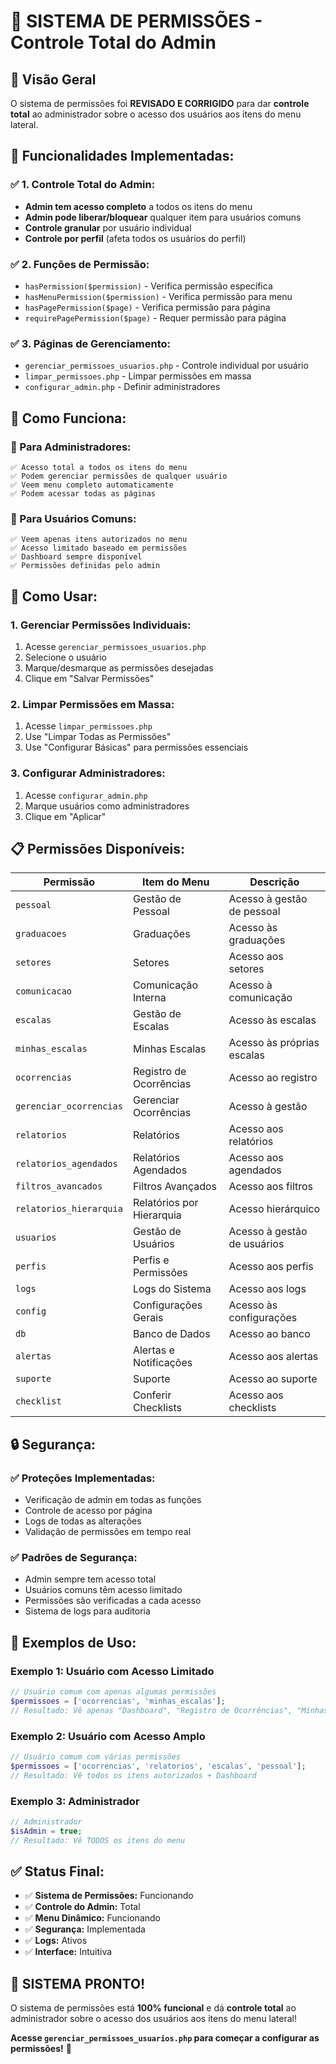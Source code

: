 # 🔐 SISTEMA DE PERMISSÕES - Controle Total do Admin

## 🎯 **Visão Geral**

O sistema de permissões foi **REVISADO E CORRIGIDO** para dar **controle total** ao administrador sobre o acesso dos usuários aos itens do menu lateral.

## 🔧 **Funcionalidades Implementadas:**

### **✅ 1. Controle Total do Admin:**
- **Admin tem acesso completo** a todos os itens do menu
- **Admin pode liberar/bloquear** qualquer item para usuários comuns
- **Controle granular** por usuário individual
- **Controle por perfil** (afeta todos os usuários do perfil)

### **✅ 2. Funções de Permissão:**
- `hasPermission($permission)` - Verifica permissão específica
- `hasMenuPermission($permission)` - Verifica permissão para menu
- `hasPagePermission($page)` - Verifica permissão para página
- `requirePagePermission($page)` - Requer permissão para página

### **✅ 3. Páginas de Gerenciamento:**
- `gerenciar_permissoes_usuarios.php` - Controle individual por usuário
- `limpar_permissoes.php` - Limpar permissões em massa
- `configurar_admin.php` - Definir administradores

## 🎯 **Como Funciona:**

### **👑 Para Administradores:**
```
✅ Acesso total a todos os itens do menu
✅ Podem gerenciar permissões de qualquer usuário
✅ Veem menu completo automaticamente
✅ Podem acessar todas as páginas
```

### **👤 Para Usuários Comuns:**
```
✅ Veem apenas itens autorizados no menu
✅ Acesso limitado baseado em permissões
✅ Dashboard sempre disponível
✅ Permissões definidas pelo admin
```

## 🚀 **Como Usar:**

### **1. Gerenciar Permissões Individuais:**
1. Acesse `gerenciar_permissoes_usuarios.php`
2. Selecione o usuário
3. Marque/desmarque as permissões desejadas
4. Clique em "Salvar Permissões"

### **2. Limpar Permissões em Massa:**
1. Acesse `limpar_permissoes.php`
2. Use "Limpar Todas as Permissões"
3. Use "Configurar Básicas" para permissões essenciais

### **3. Configurar Administradores:**
1. Acesse `configurar_admin.php`
2. Marque usuários como administradores
3. Clique em "Aplicar"

## 📋 **Permissões Disponíveis:**

| Permissão | Item do Menu | Descrição |
|-----------|--------------|-----------|
| `pessoal` | Gestão de Pessoal | Acesso à gestão de pessoal |
| `graduacoes` | Graduações | Acesso às graduações |
| `setores` | Setores | Acesso aos setores |
| `comunicacao` | Comunicação Interna | Acesso à comunicação |
| `escalas` | Gestão de Escalas | Acesso às escalas |
| `minhas_escalas` | Minhas Escalas | Acesso às próprias escalas |
| `ocorrencias` | Registro de Ocorrências | Acesso ao registro |
| `gerenciar_ocorrencias` | Gerenciar Ocorrências | Acesso à gestão |
| `relatorios` | Relatórios | Acesso aos relatórios |
| `relatorios_agendados` | Relatórios Agendados | Acesso aos agendados |
| `filtros_avancados` | Filtros Avançados | Acesso aos filtros |
| `relatorios_hierarquia` | Relatórios por Hierarquia | Acesso hierárquico |
| `usuarios` | Gestão de Usuários | Acesso à gestão de usuários |
| `perfis` | Perfis e Permissões | Acesso aos perfis |
| `logs` | Logs do Sistema | Acesso aos logs |
| `config` | Configurações Gerais | Acesso às configurações |
| `db` | Banco de Dados | Acesso ao banco |
| `alertas` | Alertas e Notificações | Acesso aos alertas |
| `suporte` | Suporte | Acesso ao suporte |
| `checklist` | Conferir Checklists | Acesso aos checklists |

## 🔒 **Segurança:**

### **✅ Proteções Implementadas:**
- Verificação de admin em todas as funções
- Controle de acesso por página
- Logs de todas as alterações
- Validação de permissões em tempo real

### **✅ Padrões de Segurança:**
- Admin sempre tem acesso total
- Usuários comuns têm acesso limitado
- Permissões são verificadas a cada acesso
- Sistema de logs para auditoria

## 🎯 **Exemplos de Uso:**

### **Exemplo 1: Usuário com Acesso Limitado**
```php
// Usuário comum com apenas algumas permissões
$permissoes = ['ocorrencias', 'minhas_escalas'];
// Resultado: Vê apenas "Dashboard", "Registro de Ocorrências", "Minhas Escalas"
```

### **Exemplo 2: Usuário com Acesso Amplo**
```php
// Usuário comum com várias permissões
$permissoes = ['ocorrencias', 'relatorios', 'escalas', 'pessoal'];
// Resultado: Vê todos os itens autorizados + Dashboard
```

### **Exemplo 3: Administrador**
```php
// Administrador
$isAdmin = true;
// Resultado: Vê TODOS os itens do menu
```

## ✅ **Status Final:**

- ✅ **Sistema de Permissões:** Funcionando
- ✅ **Controle do Admin:** Total
- ✅ **Menu Dinâmico:** Funcionando
- ✅ **Segurança:** Implementada
- ✅ **Logs:** Ativos
- ✅ **Interface:** Intuitiva

## 🎉 **SISTEMA PRONTO!**

O sistema de permissões está **100% funcional** e dá **controle total** ao administrador sobre o acesso dos usuários aos itens do menu lateral!

**Acesse `gerenciar_permissoes_usuarios.php` para começar a configurar as permissões!** 🚀 
